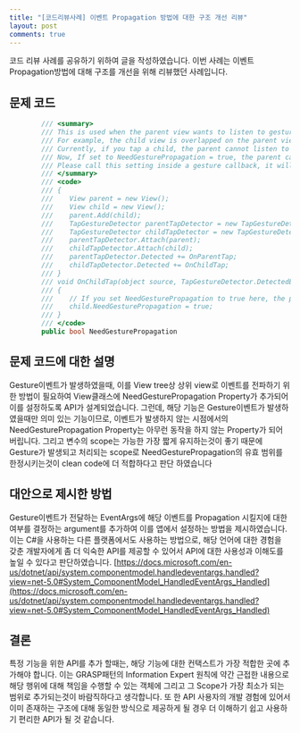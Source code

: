 ```yaml
---
title: "[코드리뷰사례] 이벤트 Propagation 방법에 대한 구조 개선 리뷰"
layout: post
comments: true
---
```

코드 리뷰 사례를 공유하기 위하여 글을 작성하였습니다. 
이번 사례는 이벤트 Propagation방법에 대해 구조를 개선을 위해 리뷰했던 사례입니다.


## 문제 코드
``` c#
        /// <summary>
        /// This is used when the parent view wants to listen to gesture events.<br/>
        /// For example, the child view is overlapped on the parent view.<br/>
        /// Currently, if you tap a child, the parent cannot listen to the tap event.<br/>
        /// Now, If set to NeedGesturePropagation = true, the parent can receive gesture events.<br/>
        /// Please call this setting inside a gesture callback, it will be reset after the gesture callback is called.<br/>
        /// </summary>
        /// <code>
        /// {
        ///    View parent = new View();
        ///    View child = new View();
        ///    parent.Add(child);
        ///    TapGestureDetector parentTapDetector = new TapGestureDetector();
        ///    TapGestureDetector childTapDetector = new TapGestureDetector();
        ///    parentTapDetector.Attach(parent);
        ///    childTapDetector.Attach(child);
        ///    parentTapDetector.Detected += OnParentTap;
        ///    childTapDetector.Detected += OnChildTap;
        /// }
        /// void OnChildTap(object source, TapGestureDetector.DetectedEventArgs e)
        /// {
        ///    // If you set NeedGesturePropagation to true here, the parent view can also listen to events
        ///    child.NeedGesturePropagation = true;
        /// }
        /// </code>
        public bool NeedGesturePropagation

```

## 문제 코드에 대한 설명
 Gesture이벤트가 발생하였을때, 이를 View tree상 상위 view로 이벤트를 전파하기 위한 방법이 필요하여 View클래스에 NeedGesturePropagation Property가 추가되어 이를 설정하도록 API가 설계되었습니다.
 그런데, 해당 기능은 Gesture이벤트가 발생하였을때만 의미 있는 기능이므로, 이벤트가 발생하지 않는 시점에서의 NeedGesturePropagation Property는 아무런 동작을 하지 않는 Property가 되어 버립니다. 그리고 변수의 scope는 가능한 가장 짧게 유지하는것이 좋기 때문에 Gesture가 발생되고 처리되는 scope로 NeedGesturePropagation의 유효 범위를 한정시키는것이 clean code에 더 적합하다고 판단 하였습니다

## 대안으로 제시한 방법
 Gesture이벤트가 전달하는 EventArgs에 해당 이벤트를 Propagation 시킬지에 대한 여부를 결정하는 argument를 추가하여 이를 앱에서 설정하는 방법을 제시하였습니다.
 이는 C#을 사용하는 다른 플랫폼에서도 사용하는 방법으로, 해당 언어에 대한 경험을 갖춘 개발자에게 좀 더 익숙한 API를 제공할 수 있어서 API에 대한 사용성과 이해도를 높일 수 있다고 판단하였습니다.
 [https://docs.microsoft.com/en-us/dotnet/api/system.componentmodel.handledeventargs.handled?view=net-5.0#System_ComponentModel_HandledEventArgs_Handled](https://docs.microsoft.com/en-us/dotnet/api/system.componentmodel.handledeventargs.handled?view=net-5.0#System_ComponentModel_HandledEventArgs_Handled)


## 결론
 특정 기능을 위한 API를 추가 할때는, 해당 기능에 대한 컨택스트가 가장 적합한 곳에 추가해야 합니다. 이는 GRASP패턴의 Information Expert 원칙에 약간 근접한 내용으로 해당 행위에 대해 책임을 수행할 수 있는 객체에 그리고 그 Scope가 가장 최소가 되는 범위로 추가되는것이 바람직하다고 생각합니다.
 또 한 API 사용자의 개발 경험에 있어서 이미 존재하는 구조에 대해 동일한 방식으로 제공하게 될 경우 더 이해하기 쉽고 사용하기 편리한 API가 될 것 같습니다.

